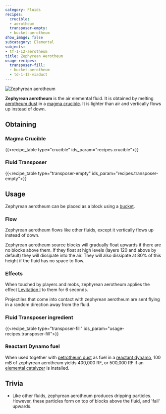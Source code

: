```yaml
---
category: Fluids
recipes:
  crucible:
  - aerotheum
  transposer-empty:
  - bucket-aerotheum
show_image: false
subcategory: Elemental
subjects:
- tf-1-12-aerotheum
title: Zephyrean Aerotheum
usage-recipes:
  transposer-fill:
  - bucket-aerotheum
  - td-1-12-viaduct
---
```


![Zephyrean aerotheum](/images/docs/1.12/thermal-foundation/zephyrean-aerotheum.gif)


**Zephyrean aerotheum** is the air elemental fluid. It is obtained by melting
[aerotheum dust](../aerotheum-dust/) in a [magma
crucible](../../thermal-expansion/magma-crucible/). It is lighter than air and vertically flows up
instead of down.


Obtaining
---------

### Magma Crucible
{{<recipe_table type="crucible" ids_param="recipes.crucible">}}

### Fluid Transposer
{{<recipe_table type="transposer-empty" ids_param="recipes.transposer-empty">}}


Usage
-----

Zephyrean aerotheum can be placed as a block using a
[bucket](https://minecraft.gamepedia.com/Bucket).

### Flow
Zephyrean aerotheum flows like other fluids, except it vertically flows up
instead of down.

Zephyrean aerotheum source blocks will gradually float upwards if there are no
blocks above them. If they float at high levels (layers 120 and above by
default) they will dissipate into the air. They will also dissipate at 80% of
this height if the fluid has no space to flow.

### Effects
When touched by players and mobs, zephyrean aerotheum applies the effect
[Levitation I](https://minecraft.gamepedia.com/Status_effect#Levitation) to them
for 6 seconds.

Projectiles that come into contact with zephyrean aerotheum are sent flying in a
random direction away from the fluid.

### Fluid Transposer ingredient
{{<recipe_table type="transposer-fill" ids_param="usage-recipes.transposer-fill">}}

### Reactant Dynamo fuel
When used together with [petrotheum dust](../petrotheum-dust/) as fuel in a
[reactant dynamo](../../thermal-expansion/reactant-dynamo/), 100 mB of zephyrean aerotheum yields
400,000 RF, or 500,000 RF if an [elemental
catalyzer](../../thermal-expansion/augment-elemental-catalyzer/) is installed.


Trivia
------

* Like other fluids, zephyrean aerotheum produces dripping particles. However,
  these particles form on top of blocks above the fluid, and 'fall' upwards.
